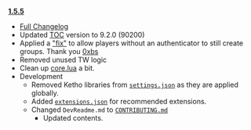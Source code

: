 **[1.5.5](https://github.com/ChrisKader/LFMPlus/releases/tag/v1.5.5)**
  * [Full Changelog](https://github.com/ChrisKader/LFMPlus/blob/main/CHANGELOG.md)
  * Updated [TOC](https://github.com/ChrisKader/LFMPlus/blob/main/LFMPlus.toc#L1) version to 9.2.0 (90200)
  * Applied a ["fix"](https://github.com/0xbs/premade-groups-filter/blob/master/FixGetPlaystyleString.lua) to allow players without an authenticator to still create groups. Thank you [0xbs](https://github.com/0xbs)
  * Removed unused TW logic
  * Clean up [core.lua](https://github.com/ChrisKader/LFMPlus/blob/main/core.lua) a bit.
  * Development
     * Removed Ketho libraries from [`settings.json`](https://github.com/ChrisKader/LFMPlus/blob/main/.vscode/settings.json) as they are applied globally.
     * Added [`extensions.json`](https://github.com/ChrisKader/LFMPlus/blob/main/.vscode/extensions.json) for recommended extensions.
     * Changed `DevReadme.md` to [`CONTRIBUTING.md`](https://github.com/ChrisKader/LFMPlus/blob/main/CONTRIBUTING.md)
        * Updated contents.
  